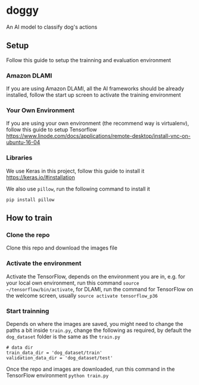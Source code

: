 # doggy
An AI model to classify dog's actions

## Setup
Follow this guide to setup the trainning and evaluation environment
### Amazon DLAMI
If you are using Amazon DLAMI, all the AI frameworks should be already installed, follow the start up screen to activate the training environment

### Your Own Environment
If you are using your own environment (the recommend way is virtualenv), follow this guide to setup Tensorflow https://www.linode.com/docs/applications/remote-desktop/install-vnc-on-ubuntu-16-04

### Libraries
We use Keras in this project, follow this guide to install it https://keras.io/#installation

We also use `pillow`, run the following command to install it
```
pip install pillow
```
## How to train
### Clone the repo
Clone this repo and download the images file

### Activate the environment
Activate the TensorFlow, depends on the environment you are in, e.g. for your local own environment, run this command `source ~/tensorflow/bin/activate`, for DLAMI, run the command for TensorFlow on the welcome screen, usually `source activate tensorflow_p36`

### Start trainning
Depends on where the images are saved, you might need to change the paths a bit inside `train.py`, change the following as required, by default the `dog_dataset` folder is the same as the `train.py`
```
# data dir
train_data_dir = 'dog_dataset/train'
validation_data_dir = 'dog_dataset/test'
```
Once the repo and images are downloaded, run this command in the TensorFlow environment `python train.py`

